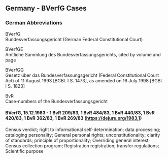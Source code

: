 ## Germany - BVerfG Cases 

### German Abbreviations

BVerfG  
Bundesverfassungsgericht (German Federal Constitutional Court)  

BVerfGE  
Amtliche Sammlung des Bundesverfassungsgerichts, cited by volume and page  

BVerfGG  
Gesetz über das Bundesverfassungsgericht (Federal Constitutional Court Act) of 11 August 1993 [BGBl. I S. 1473], as amended on 16 July 1998 [BGBl. I S. 1823]  

BvR  
Case-numbers of the Bundesverfassungsgericht  

#### BVerfG, 15.12.1983 - 1 BvR 209/83, 1 BvR 484/83, 1 BvR 440/83, 1 BvR 420/83, 1 BvR 362/83, 1 BvR 269/83 (https://dejure.org/1983,1)

Census verdict; right to informational self-determination; data processing; cataloging personality; General personal rights; unconstitutionality; clarity of standards; principle of proportionality; Overriding general interest; Census collection program; Registration registration; transfer regulations; Scientific purpose
